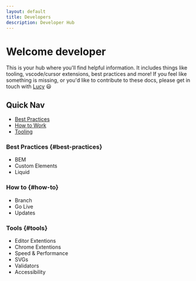 ```yaml
---
layout: default
title: Developers
description: Developer Hub
---
```


# Welcome developer
This is your hub where you'll find helpful information. It includes things like tooling, vscode/cursor extensions, best practices and more! If you feel like something is missing, or you'd like to contribute to these docs, please get in touch with [Lucy](mailto:lucy.salmons@kubixmedia.co.uk) 😃

## Quick Nav
* [Best Practices](#best-practices)
* [How to Work](#how-to)
* [Tooling](#tools)

### Best Practices {#best-practices}
* BEM
* Custom Elements
* Liquid

### How to {#how-to}
* Branch
* Go Live
* Updates

### Tools {#tools}
* Editor Extentions
* Chrome Extentions
* Speed & Performance
* SVGs
* Validators
* Accessibility
